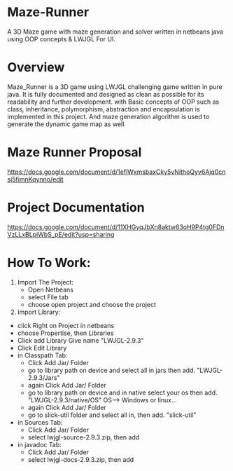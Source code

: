 # Maze-Runner
A 3D Maze game with maze generation and solver written in netbeans java using OOP concepts & LWJGL For UI. 
# Overview 
Maze_Runner is a 3D game using LWJGL challenging game written in pure java. It is fully documented and designed as clean as possible for its readability and further development. with Basic concepts of OOP such as class, inheritance, polymorphism, abstraction and encapsulation is implemented in this project. And maze generation algorithm is used to generate the dynamic game map as well.
# Maze Runner Proposal 
  https://docs.google.com/document/d/1eflWxmsbaxCky5vNithoQyv6Ajq0cnsj5fimnKqynno/edit
# Project Documentation
  https://docs.google.com/document/d/11XHGyqJbXn8aktw63oH9P4tg0FDnVzLLxBLpiWbS_pE/edit?usp=sharing
# How To Work:
1. Import The Project:
   - Open Netbeans 
   - select File tab
   - choose open project and choose the project
 2. import Library:
   - click Right on Project in netbeans
   - choose Propertise, then Libraries
   - Click add Library Give name "LWJGL-2.9.3"
   - Click Edit Library
   - in Classpath Tab:
     - Click Add Jar/ Folder
     - go to library path on device and select all in jars then add. "LWJGL-2.9.3/Jars"
     - again Click Add Jar/ Folder
     - go to library path on device and in native select your os then add. "LWJGL-2.9.3/native/OS" OS--> Windows or linux...
     - again Click Add Jar/ Folder
     - go to slick-util folder and select all in, then add. "slick-util"
   - in Sources Tab:
     - Click Add Jar/ Folder
     - select lwjgl-source-2.9.3.zip, then add
   - in javadoc Tab:
     - Click Add Jar/ Folder
     - select lwjgl-docs-2.9.3.zip, then add
   
   
